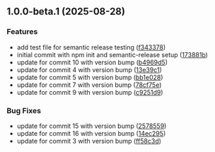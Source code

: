 ## 1.0.0-beta.1 (2025-08-28)

### Features

* add test file for semantic release testing ([f343378](https://github.com/noyoliel-devocean/test-semantic-release/commit/f3433780790583de0dc38e816363680cac1dd7df))
* initial commit with npm init and semantic-release setup ([173881b](https://github.com/noyoliel-devocean/test-semantic-release/commit/173881b8592b1d0243e1b9288c7597623e2bda0b))
* update for commit 10 with version bump ([b4969d5](https://github.com/noyoliel-devocean/test-semantic-release/commit/b4969d58f2ec91ab9e8bf59fa55040a078c660e1))
* update for commit 4 with version bump ([13e39c1](https://github.com/noyoliel-devocean/test-semantic-release/commit/13e39c16b9f8aedcfb01e8880f9ec90bb751b105))
* update for commit 5 with version bump ([bb1e028](https://github.com/noyoliel-devocean/test-semantic-release/commit/bb1e028f74dcde686b6129a4dd29067545923a13))
* update for commit 7 with version bump ([78cf75e](https://github.com/noyoliel-devocean/test-semantic-release/commit/78cf75e7cdab18c143e7b85b4faa0f3455b74cf9))
* update for commit 9 with version bump ([c9251d9](https://github.com/noyoliel-devocean/test-semantic-release/commit/c9251d95e995da60e3d82b5b149ce5153039cbea))

### Bug Fixes

* update for commit 15 with version bump ([2578559](https://github.com/noyoliel-devocean/test-semantic-release/commit/2578559e01b2d8954b994801ef5abcd0b5072b07))
* update for commit 16 with version bump ([14ec295](https://github.com/noyoliel-devocean/test-semantic-release/commit/14ec2958ea4be871483eaddad050541aad5d11dd))
* update for commit 3 with version bump ([ff58c3d](https://github.com/noyoliel-devocean/test-semantic-release/commit/ff58c3d3e1ea1f36c9b6ff928909a30fff696df0))
